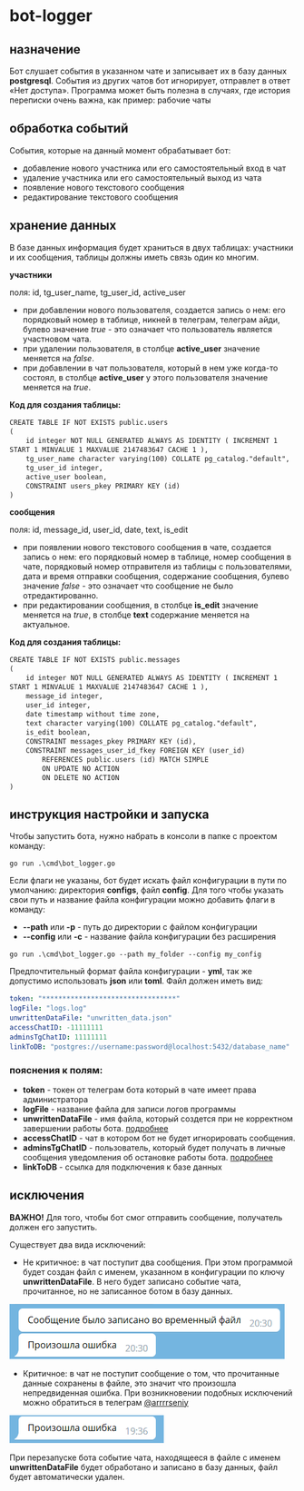 # bot-logger

## назначение

Бот слушает события в указанном чате и записывает их в базу данных **postgresql**. События из других чатов бот игнорирует, отправлет в ответ «Нет доступа». Программа может быть полезна в случаях, где история переписки очень важна, как пример: рабочие чаты

## обработка событий

События, которые на данный момент обрабатывает бот:

- добавление нового участника или его самостоятельный вход в чат
- удаление участника или его самостоятельный выход из чата
- появление нового текстового сообщения
- редактирование текстового сообщения

## хранение данных

В базе данных информация будет храниться в двух таблицах: участники и их сообщения, таблицы должны иметь связь один ко многим.

**участники**

поля: id, tg_user_name, tg_user_id, active_user

- при добавлении нового пользователя, создается запись о нем: его порядковый номер в таблице, никней в телеграм, телеграм айди, булево значение _true_ - это означает что пользователь является участновом чата.
- при удалении пользователя, в столбце **active_user** значение меняется на _false_.
- при добавлении в чат пользователя, который в нем уже когда-то состоял, в столбце **active_user** у этого пользователя значение меняется на _true_.

**Код для создания таблицы:**

```postgresql
CREATE TABLE IF NOT EXISTS public.users
(
    id integer NOT NULL GENERATED ALWAYS AS IDENTITY ( INCREMENT 1 START 1 MINVALUE 1 MAXVALUE 2147483647 CACHE 1 ),
    tg_user_name character varying(100) COLLATE pg_catalog."default",
    tg_user_id integer,
    active_user boolean,
    CONSTRAINT users_pkey PRIMARY KEY (id)
)
```
**сообщения**

поля: id, message_id, user_id, date, text, is_edit

- при появлении нового текстового сообщения в чате, создается запись о нем: его порядковый номер в таблице, номер сообщения в чате, порядковый номер отправителя из таблицы с пользователями, дата и время отправки сообщения, содержание сообщения, булево значение _false_ - это означает что сообщение не было отредактированно.
- при редактировании сообщения, в столбце **is_edit** значение меняется на _true_, в столбце **text** содержание меняется на актуальное. 

**Код для создания таблицы:**

```postgresql
CREATE TABLE IF NOT EXISTS public.messages
(
    id integer NOT NULL GENERATED ALWAYS AS IDENTITY ( INCREMENT 1 START 1 MINVALUE 1 MAXVALUE 2147483647 CACHE 1 ),
    message_id integer,
    user_id integer,
    date timestamp without time zone,
    text character varying(100) COLLATE pg_catalog."default",
    is_edit boolean,
    CONSTRAINT messages_pkey PRIMARY KEY (id),
    CONSTRAINT messages_user_id_fkey FOREIGN KEY (user_id)
        REFERENCES public.users (id) MATCH SIMPLE
        ON UPDATE NO ACTION
        ON DELETE NO ACTION
)
```

## инструкция настройки и запуска

Чтобы запустить бота, нужно набрать в консоли в папке с проектом команду:
```
go run .\cmd\bot_logger.go
```
Если флаги не указаны, бот будет искать файл конфигурации в пути по умолчанию: директория **configs**, файл **config**. 
Для того чтобы указать свои путь и название файла конфигурации можно добавить флаги в команду:
- **--path** или **-p** - путь до директории с файлом конфигурации
- **--config** или **-с** - название файла конфигурации без расширения
```
go run .\cmd\bot_logger.go --path my_folder --config my_config 
```

Предпочтительный формат файла конфигурации - **yml**, так же допустимо использовать **json** или **toml**.
Файл должен иметь вид:

```yml
token: "*********************************"
logFile: "logs.log"
unwrittenDataFile: "unwritten_data.json"
accessChatID: -11111111
adminsTgChatID: 11111111
linkToDB: "postgres://username:password@localhost:5432/database_name"
```

### пояснения к полям:

- **token** - токен от телеграм бота который в чате имеет права администратора
- **logFile** - название файла для записи логов программы
- **unwrittenDataFile** - имя файла, который создется при не корректном завершении работы бота. [подробнее](#исключения)
- **accessChatID** - чат в котором бот не будет игнорировать сообщения.
- **adminsTgChatID** - пользователь, который будет получать в личные сообщения уведомления об остановке работы бота. [подробнее](#исключения)
- **linkToDB** - ссылка для подключения к базе данных

## исключения

**ВАЖНО!** Для того, чтобы бот смог отправить сообщение, получатель должен его запустить.

Существует два вида исключений:

- Не критичное: в чат поступит два сообщения. При этом программой будет создан файл с именем, указанном в конфигурации по ключу **unwrittenDataFile**. В него будет записано событие чата, прочитанное, но не записанное ботом в базу данных.

![img.png](img/err.png)

- Критичное: в чат не поступит сообщение о том, что прочитанные данные сохранены в файле, это значит что произошла непредвиденная ошибка. При возникновении подобных исключений можно обратиться в телеграм [@arrrrseniy](https://t.me/arrrrseniy)

![img_1.png](img/fatal_err.png)

При перезапуске бота событие чата, находящееся в файле с именем **unwrittenDataFile** 
будет обработано и записано в базу данных, файл будет автоматически удален.
